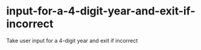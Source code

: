 # input-for-a-4-digit-year-and-exit-if-incorrect
Take user input for a 4-digit year and exit if incorrect

